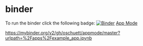# binder
To run the binder click the following badge:
[![Binder](https://mybinder.org/badge_logo.svg)](https://mybinder.org/v2/gh/guedalia/binder/master?filepath=test.ipynb)
[App Mode](https://mybinder.org/v2/gh/guedalia/appmode/master?urlpath=%2Fapps%2Ftest.ipynb)

https://mybinder.org/v2/gh/oschuett/appmode/master?urlpath=%2Fapps%2Fexample_app.ipynb
